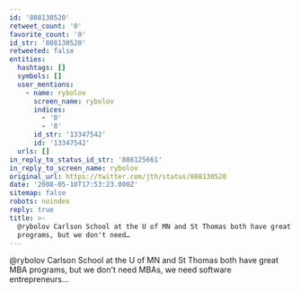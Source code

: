 ```yaml
---
id: '808130520'
retweet_count: '0'
favorite_count: '0'
id_str: '808130520'
retweeted: false
entities:
  hashtags: []
  symbols: []
  user_mentions:
    - name: rybolov
      screen_name: rybolov
      indices:
        - '0'
        - '8'
      id_str: '13347542'
      id: '13347542'
  urls: []
in_reply_to_status_id_str: '808125661'
in_reply_to_screen_name: rybolov
original_url: https://twitter.com/jth/status/808130520
date: '2008-05-10T17:53:23.000Z'
sitemap: false
robots: noindex
reply: true
title: >-
  @rybolov Carlson School at the U of MN and St Thomas both have great MBA
  programs, but we don't need…
---
```


@rybolov Carlson School at the U of MN and St Thomas both have great MBA programs, but we don't need MBAs, we need software entrepreneurs...